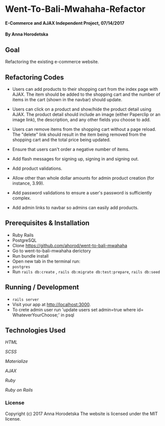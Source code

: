 # Went-To-Bali-Mwahaha-Refactor

#### E-Commerce and AJAX Independent Project, 07/14/2017

#### By Anna Horodetska

## Goal

Refactoring the existing e-commerce website.

## Refactoring Codes

- Users can add products to their shopping cart from the index page with AJAX. The item should be added to the shopping cart and the number of items in the cart (shown in the navbar) should update.
- Users can click on a product and show/hide the product detail using AJAX. The product detail should include an image (either Paperclip or an image link), the description, and any other fields you choose to add.
- Users can remove items from the shopping cart without a page reload. The "delete" link should result in the item being removed from the shopping cart and the total price being updated.

- Ensure that users can't order a negative number of items.
- Add flash messages for signing up, signing in and signing out.
- Add product validations.
- Allow other than whole dollar amounts for admin product creation (for instance, 3.99).
- Add password validations to ensure a user's password is sufficiently complex.
- Add admin links to navbar so admins can easily add products.


## Prerequisites & Installation

* Ruby Rails
* PostgreSQL
* Clone https://github.com/ahorod/went-to-bali-mwahaha
* Go to went-to-bali-mwahaha derictory
* Run bundle install
* Open new tab in the terminal run:
* `postgres`
* Run `rails db:create` , `rails db:migrate db:test:prepare`, `rails db:seed`

## Running / Development

* `rails server`
* Visit your app at [http://localhost:3000](http://localhost:3000).
* To crete admin user run 'update users set admin=true where id= WhateverYourChoose;' in psql

## Technologies Used

_HTML_

_SCSS_

_Materialize_

_AJAX_

_Ruby_

_Ruby on Rails_

### License

Copyright (c) 2017 Anna Horodetska
The website is licensed under the MIT license.
